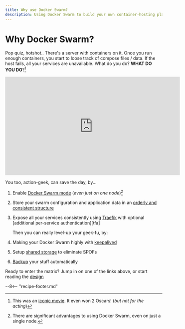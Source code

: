 ```yaml
---
title: Why use Docker Swarm?
description: Using Docker Swarm to build your own container-hosting platform which is highly-available, scalable, portable, secure and automated! 💪
---
```


# Why Docker Swarm?

Pop quiz, hotshot.. There's a server with containers on it. Once you run enough containers, you start to loose track of compose files / data. If the host fails, all your services are unavailable. What do you do? **WHAT DO YOU DO**?[^1]

<iframe width="560" height="315" src="https://www.youtube.com/embed/Ug2hLQv6WeY" title="YouTube video player" frameborder="0" allow="accelerometer; autoplay; clipboard-write; encrypted-media; gyroscope; picture-in-picture" allowfullscreen></iframe>

You too, action-geek, can save the day, by...

1. Enable [Docker Swarm mode](/docker-swarm/docker-swarm-mode/) (*even just on one node*)[^2]
2. Store your swarm configuration and application data in an [orderly and consistent structure](/reference/data_layout/)
3. Expose all your services consistently using [Traefik](/docker-swarm/traefik/) with optional [additional per-service authentication][tfa]

    Then you can really level-up your geek-fu, by:

4. Making your Docker Swarm highly with [keepalived](/docker-swarm/keepalived/)
5. Setup [shared storage](/docker-swarm/shared-storage-ceph/) to eliminate SPOFs
6. [Backup](/recipes/duplicity/) your stuff automatically

Ready to enter the matrix? Jump in on one of the links above, or start reading the [design](/docker-swarm/design/)

--8<-- "recipe-footer.md"

[^1]: This was an [iconic movie](https://www.imdb.com/title/tt0111257/). It even won 2 Oscars! (*but not for the acting*)
[^2]: There are significant advantages to using Docker Swarm, even on just a single node.
